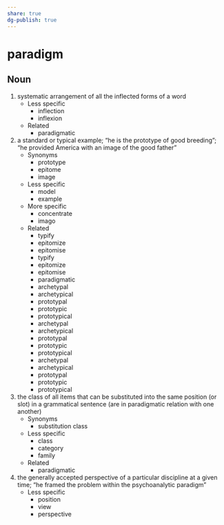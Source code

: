 ```yaml
---
share: true
dg-publish: true
---
```

# paradigm


## Noun

1. systematic arrangement of all the inflected forms of a word
	- Less specific
		- inflection
		- inflexion
	- Related
		- paradigmatic
2. a standard or typical example; “he is the prototype of good breeding”; “he provided America with an image of the good father”
	- Synonyms
		- prototype
		- epitome
		- image
	- Less specific
		- model
		- example
	- More specific
		- concentrate
		- imago
	- Related
		- typify
		- epitomize
		- epitomise
		- typify
		- epitomize
		- epitomise
		- paradigmatic
		- archetypal
		- archetypical
		- prototypal
		- prototypic
		- prototypical
		- archetypal
		- archetypical
		- prototypal
		- prototypic
		- prototypical
		- archetypal
		- archetypical
		- prototypal
		- prototypic
		- prototypical
3. the class of all items that can be substituted into the same position (or slot) in a grammatical sentence (are in paradigmatic relation with one another)
	- Synonyms
		- substitution class
	- Less specific
		- class
		- category
		- family
	- Related
		- paradigmatic
4. the generally accepted perspective of a particular discipline at a given time; “he framed the problem within the psychoanalytic paradigm”
	- Less specific
		- position
		- view
		- perspective

